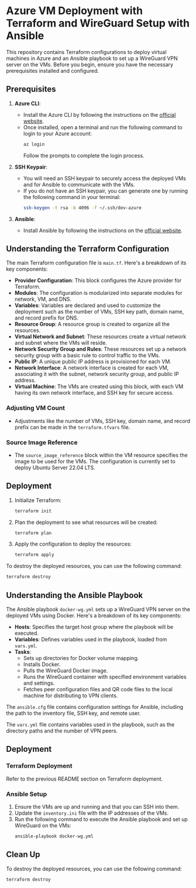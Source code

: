 # Azure VM Deployment with Terraform and WireGuard Setup with Ansible

This repository contains Terraform configurations to deploy virtual machines in Azure and an Ansible playbook to set up a WireGuard VPN server on the VMs. Before you begin, ensure you have the necessary prerequisites installed and configured.

## Prerequisites

1. **Azure CLI**:
    - Install the Azure CLI by following the instructions on the [official website](https://docs.microsoft.com/en-us/cli/azure/install-azure-cli).
    - Once installed, open a terminal and run the following command to login to your Azure account:
      ```bash
      az login
      ```
      Follow the prompts to complete the login process.

2. **SSH Keypair**:
    - You will need an SSH keypair to securely access the deployed VMs and for Ansible to communicate with the VMs.
    - If you do not have an SSH keypair, you can generate one by running the following command in your terminal:
      ```bash
      ssh-keygen -t rsa -b 4096 -f ~/.ssh/dev-azure
      ```

3. **Ansible**:
    - Install Ansible by following the instructions on the [official website](https://docs.ansible.com/ansible/latest/installation_guide/intro_installation.html).

## Understanding the Terraform Configuration

The main Terraform configuration file is `main.tf`. Here's a breakdown of its key components:

- **Provider Configuration**: This block configures the Azure provider for Terraform.
- **Modules**: The configuration is modularized into separate modules for network, VM, and DNS.
- **Variables**: Variables are declared and used to customize the deployment such as the number of VMs, SSH key path, domain name, and record prefix for DNS.
- **Resource Group**: A resource group is created to organize all the resources.
- **Virtual Network and Subnet**: These resources create a virtual network and subnet where the VMs will reside.
- **Network Security Group and Rules**: These resources set up a network security group with a basic rule to control traffic to the VMs.
- **Public IP**: A unique public IP address is provisioned for each VM.
- **Network Interface**: A network interface is created for each VM, associating it with the subnet, network security group, and public IP address.
- **Virtual Machine**: The VMs are created using this block, with each VM having its own network interface, and SSH key for secure access.

### Adjusting VM Count

- Adjustments like the number of VMs, SSH key, domain name, and record prefix can be made in the `terraform.tfvars` file.

### Source Image Reference

- The `source_image_reference` block within the VM resource specifies the image to be used for the VMs. The configuration is currently set to deploy Ubuntu Server 22.04 LTS.

## Deployment

1. Initialize Terraform:
   ```bash
   terraform init
   ```
2. Plan the deployment to see what resources will be created:
   ```bash
   terraform plan
   ```
3. Apply the configuration to deploy the resources:
   ```bash
   terraform apply
   ```

To destroy the deployed resources, you can use the following command:

```bash
terraform destroy
```

## Understanding the Ansible Playbook

The Ansible playbook `docker-wg.yml` sets up a WireGuard VPN server on the deployed VMs using Docker. Here's a breakdown of its key components:

- **Hosts**: Specifies the target host group where the playbook will be executed.
- **Variables**: Defines variables used in the playbook, loaded from `vars.yml`.
- **Tasks**:
  - Sets up directories for Docker volume mapping.
  - Installs Docker.
  - Pulls the WireGuard Docker image.
  - Runs the WireGuard container with specified environment variables and settings.
  - Fetches peer configuration files and QR code files to the local machine for distributing to VPN clients.

The `ansible.cfg` file contains configuration settings for Ansible, including the path to the inventory file, SSH key, and remote user.

The `vars.yml` file contains variables used in the playbook, such as the directory paths and the number of VPN peers.

## Deployment

### Terraform Deployment

Refer to the previous README section on Terraform deployment.

### Ansible Setup

1. Ensure the VMs are up and running and that you can SSH into them.
2. Update the `inventory.ini` file with the IP addresses of the VMs.
3. Run the following command to execute the Ansible playbook and set up WireGuard on the VMs:
   ```bash
   ansible-playbook docker-wg.yml
   ```

## Clean Up

To destroy the deployed resources, you can use the following command:

```bash
terraform destroy
```

